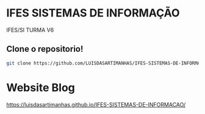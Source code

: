 # IFES SISTEMAS DE INFORMAÇÃO
IFES/SI TURMA V6

## Clone o repositorio!
```bash
git clone https://github.com/LUISDASARTIMANHAS/IFES-SISTEMAS-DE-INFORMACAO.git
```

# Website Blog
https://luisdasartimanhas.github.io/IFES-SISTEMAS-DE-INFORMACAO/
